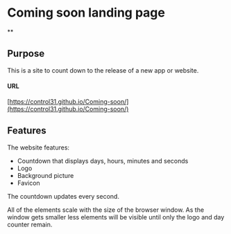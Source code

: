 # Coming soon landing page
**
## Purpose
This is a site to count down to the release of a new app or website.
#### URL
[https://control31.github.io/Coming-soon/](https://control31.github.io/Coming-soon/)

## Features
The website features:
* Countdown that displays days, hours, minutes and seconds
* Logo
* Background picture  
* Favicon

The countdown updates every second.

All of the elements scale with the size of the browser window.
As the window gets smaller less elements will be visible until only the logo and day counter remain.



